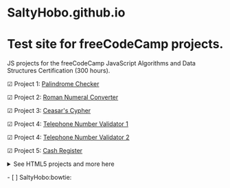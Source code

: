 # SaltyHobo.github.io

# Test site for freeCodeCamp projects.

<p>JS projects for the freeCodeCamp JavaScript Algorithms and Data Structures Certification (300 hours).</p>

<p>  &#9745; Project 1: <a href="https://saltyhobo.github.io/freecodecamp/javascript-certification/palindrome-checker-updated.js">Palindrome Checker</a></p>

<p>  &#9745; Project 2: <a href="https://saltyhobo.github.io/freecodecamp/javascript-certification/roman-numeral-converter.js">Roman Numeral Converter</a></p>

<p>  &#9745; Project 3: <a href="https://SaltyHobo.github.io/freecodecamp/javascript-certification/caesars-cipher.js">Ceasar's Cypher</a></p>

<p>  &#9745; Project 4: <a href="https://SaltyHobo.github.io/freecodecamp/javascript-certification/telephone-number-validator.js">Telephone Number Validator 1</a></p>

<p>  &#9745; Project 4: <a href="https://SaltyHobo.github.io/freecodecamp/javascript-certification/telephone-number-validator-updated.js">Telephone Number Validator 2</a></p>

<p>  &#9745; Project 5: <a href="https://SaltyHobo.github.io/freecodecamp/javascript-certification/cash-register.js">Cash Register</a></p>




<p>
<details>
<summary>See HTML5 projects and more here</summary>
  <a href="https://github.com/SaltyHobo/SaltyHobo.github.io">SaltyHobo's Homepage</a>
</details>
  </p>



<p>- [ ] SaltyHobo:bowtie:</p>
